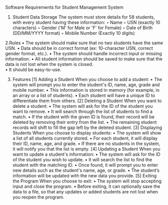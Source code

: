 Software Requirements for Student Management System
 1. Student Data Storage
	The system must store details for 58 students, with every student having these 	information:
        ◦ Name
        ◦ USN (exactly 10 characters)
        ◦ Gender ('M' for Male or 'F' for Female)
        ◦ Date of Birth (DD/MM/YYYY format)
        ◦ Mobile Number (Exactly 10 digits)

2.Rules 
    • The system should make sure that no two students have the same USN.
    •  Data should be in correct format (ex: 10-character USN, correct gender format, etc.).
    • The system should handle incorrect input or missing information.
    • All student information should be saved to make sure that the data is not lost when 	the system is closed.  
    • It should be easy-to-use.

3. Features
[1] Adding a Student
When you choose to add a student:
    • The system will prompt you to enter the student's ID, name, age, grade and mobile number.
    • This information is stored in memory (for example, in an array or a list of students).
    • Each student will have a unique ID to differentiate them from others.
[2] Deleting a Student
When you want to delete a student:
    • The system will ask for the ID of the student you want to remove.
    • It will search through the list of students to find a match.
    • If the student with the given ID is found, their record will be deleted by removing their entry from the list.
    • The remaining student records will shift to fill the gap left by the deleted student.
[3] Displaying Students
When you choose to display students:
    • The system will show a list of all students currently stored.
    • For each student, it will display their ID, name, age, and grade.
    • If there are no students in the system, it will notify you that the list is empty.
[4] Updating a Student
When you want to update a student's information:
    • The system will ask for the ID of the student you wish to update.
    • It will search the list to find the student with the matching ID.
    • Once found, it will prompt you to enter new details such as the student's name, age, or grade.
    • The student’s information will be updated with the new data you provide.
[5] Exiting the Program
When you choose to exit:
    • The system will stop accepting input and close the program.
    • Before exiting, it can optionally save the data to a file, so that any updates or added students are not lost when you reopen the program.